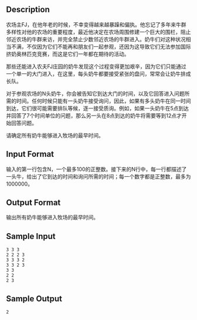 ## Description

农场主FJ，在他年老的时候，不幸变得越来越暴躁和偏执。他忘记了多年来牛群多样性对他的农场的重要程度，最近他决定在农场周围修建一个巨大的围栏，阻止邻近农场的牛群来访，并完全禁止少数邻近农场的牛群进入。奶牛们对这种状况相当不满，不仅因为它们不能再和朋友们一起参观，还因为这导致它们无法参加国际挤奶奥林匹克竞赛，而这是它们一年都在期待的活动。

那些还能进入农夫FJ庄园的奶牛发现这个过程变得更加艰辛，因为它们只能通过一个单一的大门进入，在这里，每头奶牛都要接受紧张的盘问，常常会让奶牛排成长队。

对于参观农场的N头奶牛，你会被告知它到达大门的时间，以及它回答进入问题所需的时间。任何时候只能有一头奶牛接受询问，因此，如果有多头奶牛在同一时间到达，它们很可能需要排队等候，逐一接受质询。例如，如果一头奶牛在5点到达并回答了7个时间单位的问题，那么另一头在8点到达的奶牛将需要等到12点才开始回答问题。

请确定所有奶牛能够进入牧场的最早时间。

## Input Format

输入的第一行包含N，一个最多100的正整数。接下来的N行中，每一行都描述了一头牛，给出了它到达的时间和询问所需的时间；每一个数字都是正整数，最多为1000000。

## Output Format

输出所有奶牛能够进入牧场的最早时间。

## Sample Input

```
3 3 3
2 2 2 3
3 3 3 2
3 3 2 3
3 3
2 2
2 3
```

## Sample Output

```
2
```



